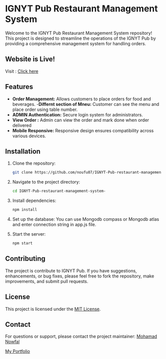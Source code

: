 # IGNYT Pub Restaurant Management System

Welcome to the IGNYT Pub Restaurant Management System repository! This project is designed to streamline the operations of the IGNYT Pub by providing a comprehensive management system for handling orders.

## Website is Live!
Visit : [Click here](https://ignytpub.vercel.app/)
## Features

- **Order Management:** Allows customers to place orders for food and beverages.
-**Differnt section of Mneu:** Customer can see the menu and place order using table number.
- **ADMIN Authentication:** Secure login system for administrators.
- **View Order :** Admin can view the order and mark done when order delivered
- **Mobile Responsive:** Responsive design ensures compatibility across various devices.


## Installation

1. Clone the repository:
   ```bash
   git clone https://github.com/noufu07/IGNYT-Pub-restaurant-management-system-.git

2. Navigate to the project directory:
   ```bash
   cd IGNYT-Pub-restaurant-management-system-

3. Install dependencies:
     ```bash
     npm install
     
4. Set up the database:
  You can use Mongodb compass or Mongodb atlas and enter connection string in app.js file.

5. Start the server:
   ```bash
   npm start
## Contributing
The project is contribute to IGNYT Pub. If you have suggestions, enhancements, or bug fixes, please feel free to fork the repository, make improvements, and submit pull requests.

## License
This project is licensed under the [MIT License](https://github.com/noufu07/IGNYT-Pub-restaurant-management-system-/blob/main/LICENSE).

## Contact
For questions or support, please contact the project maintainer:
[Mohamad Nowfal](https://github.com/noufu07)

[My Portfolio](noufu.vercel.app)

